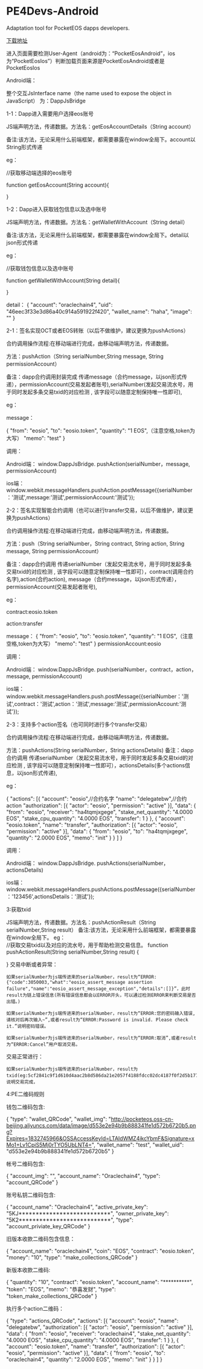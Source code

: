 # PE4Devs-Android
Adaptation tool for PocketEOS dapps developers.

[下载地址](https://github.com/OracleChain/PE4Devs-Android/releases/download/2.0/PE4Devs-Android.apk)


进入页面需要检测User-Agent（android为：“PocketEosAndroid”，ios为“PocketEosIos”）判断加载页面来源是PocketEosAndroid或者是PocketEosIos

Android端：

整个交互JsInterface   name（the name used to expose the object in JavaScript） 为：DappJsBridge


1-1：Dapp进入需要用户选择eos账号

JS端声明方法，传递数据。方法名：getEosAccountDetails（String account）

备注:该方法，无论采用什么前端框架，都需要暴露在window全局下。account以String形式传递

eg：  

   //获取移动端选择的eos账号
   
   function getEosAccount(String account){
    
  }
  
1-2：Dapp进入获取钱包信息以及选中账号

JS端声明方法，传递数据。方法名：getWalletWithAccount（String detail） 

备注:该方法，无论采用什么前端框架，都需要暴露在window全局下。detail以json形式传递

eg：  

   //获取钱包信息以及选中账号
   
   function getWalletWithAccount(String detail){
    
  }
  
  detail：
 {
	"account": "oraclechain4",
	"uid": "46eec3f33e3d86a40c914a591922f420",
	"wallet_name": "haha",
	"image": ""
}

2-1：签名实现OCT或者EOS转账（以后不做维护，建议更换为pushActions）
 

合约调用操作流程:在移动端进行完成，由移动端声明方法，传递数据。

方法：pushAction（String serialNumber,String message, String permissionAccount）

备注：dapp合约调用封装完成 传递message（合约message，以json形式传递），permissionAccount(交易发起者账号),serialNumber(发起交易流水号，用于同时发起多条交易txid的对应检测 , 该字段可以随意定制保持唯一性即可),


eg：

message：

{
    "from": "eosio",
    "to": "eosio.token",
    "quantity": "1 EOS",（注意空格,token为大写）
    "memo": "test"
}

调用：

Android端： window.DappJsBridge. pushAction(serialNumber，message, permissionAccount)

ios端：window.webkit.messageHandlers.pushAction.postMessage({serialNumber：'测试',message:'测试',permissionAccount:'测试'});

2-2：签名实现智能合约调用（也可以进行transfer交易，以后不做维护，建议更换为pushActions）

合约调用操作流程:在移动端进行完成，由移动端声明方法，传递数据。

方法：push（String serialNumber，String contract, String action, String message, String permissionAccount）

备注：dapp合约调用 传递serialNumber（发起交易流水号，用于同时发起多条交易txid的对应检测 , 该字段可以随意定制保持唯一性即可），contract(调用合约名字),action(合约action), message（合约message，以json形式传递），permissionAccount(交易发起者账号),

eg：

contract:eosio.token

action:transfer

message：
{
    "from": "eosio",
    "to": "eosio.token",
    "quantity": "1 EOS",（注意空格,token为大写）
    "memo": "test"
}
permissionAccount:eosio

调用：

Android端： window.DappJsBridge. push(serialNumber，contract，action，message, permissionAccount)

ios端：window.webkit.messageHandlers.push.postMessage({serialNumber：'测试',contract：'测试',action：'测试',message:'测试',permissionAccount:'测试'});

2-3：支持多个action签名（也可同时进行多个transfer交易）

合约调用操作流程:在移动端进行完成，由移动端声明方法，传递数据。

方法：pushActions(String serialNumber，String actionsDetails)
备注：dapp合约调用 传递serialNumber（发起交易流水号，用于同时发起多条交易txid的对应检测 , 该字段可以随意定制保持唯一性即可），actionsDetails(多个actions信息，以json形式传递),

eg：

{
	"actions": [{
			"account": "eosio",//合约名字
			"name": "delegatebw",//合约action
			"authorization": [{
				"actor": "eosio",
				"permission": "active"
			}],
			"data": {
				"from": "eosio",
				"receiver": "ha4tqmjxgege",
				"stake_net_quantity": "4.0000 EOS",
				"stake_cpu_quantity": "4.0000 EOS",
				"transfer": 1
			}
		},
		{
			"account": "eosio.token",
			"name": "transfer",
			"authorization": [{
				"actor": "eosio",
				"permission": "active"
			}],
			"data": {
				"from": "eosio",
				"to": "ha4tqmjxgege",
				"quantity": "2.0000 EOS",
				"memo": "init"
			}
		}
	]
}


调用：

Android端： window.DappJsBridge. pushActions(serialNumber，actionsDetails)


ios端：window.webkit.messageHandlers.pushActions.postMessage({serialNumber：'123456',actionsDetails：'测试'});


3:获取txid

JS端声明方法，传递数据。方法名：pushActionResult（String serialNumber,String result）
备注:该方法，无论采用什么前端框架，都需要暴露在window全局下。
eg：  
   //获取交易txid以及对应的流水号，用于帮助检测交易信息。
  function pushActionResult(String serialNumber,String result) {
     
  }
 交易中断或者异常：
 
	如果serialNumber为js端传进来的serialNumber，result为“ERROR:{"code":3050003,"what":"eosio_assert_message assertion failure","name":"eosio_assert_message_exception","details":[]}”，此时result为链上错误信息(所有错误信息都会以ERROR开头，可以通过检测ERROR来判断交易是否出错。)
	
	如果serialNumber为js端传进来的serialNumber，result为“ERROR:您的密码输入错误,请核对后再次输入~”,或者result为“ERROR:Password is invalid. Please check it.”说明密码错误。
	
	如果serialNumber为js端传进来的serialNumber，result为“ERROR:取消”,或者result为“ERROR:Cancel”用户取消交易。
 交易正常进行：
 
 	如果serialNumber为js端传进来的serialNumber，result为txid(eg:5cf2841c9f1d610d4aac2b8d586da21e2057f4188fdcc02dc4187f0f2d5b177b)，说明交易完成，


4:PE二维码规则

钱包二维码包含:

{
	"type": "wallet_QRCode",
	"wallet_img": "http://pocketeos.oss-cn-beijing.aliyuncs.com/data/image/d553e2e94b9b888341fe1d572b6720b5.png?Expires=1832745966&OSSAccessKeyId=LTAIdWMZ4ikcYbmF&Signature=xMo1+Lv1CpiS5Mj0rTYO5UbLNT4=",
	"wallet_name": "test",
	"wallet_uid": "d553e2e94b9b888341fe1d572b6720b5"
}


帐号二维码包含:

{
	"account_img": "",
	"account_name": "Oraclechain4",
	"type": "account_QRCode"
}


账号私钥二维码包含:

{
	"account_name": "Oraclechain4",
	"active_private_key": "5KJ***************************",
	"owner_private_key": "5K2***************************",
	"type": "account_priviate_key_QRCode"
}


旧版本收款二维码包含信息：

{
	"account_name": "oraclechain4",
	"coin": "EOS",
	"contract": "eosio.token",
	"money": "10",
	"type": "make_collections_QRCode"
}


新版本收款二维码:

{
	"quantity": "10",
	"contract": "eosio.token",
	"account_name": "**********",
	"token": "EOS",
	"memo": "恭喜发财",
	"type": "token_make_collections_QRCode"
}


执行多个action二维码：

{
	"type": "actions_QRCode",
	"actions": [{
			"account": "eosio",
			"name": "delegatebw",
			"authorization": [{
				"actor": "eosio",
				"permission": "active"
			}],
			"data": {
				"from": "eosio",
				"receiver": "oraclechain4",
				"stake_net_quantity": "4.0000 EOS",
				"stake_cpu_quantity": "4.0000 EOS",
				"transfer": 1
			}
		},
		{
			"account": "eosio.token",
			"name": "transfer",
			"authorization": [{
				"actor": "eosio",
				"permission": "active"
			}],
			"data": {
				"from": "eosio",
				"to": "oraclechain4",
				"quantity": "2.0000 EOS",
				"memo": "init"
			}
		}
	]
}










